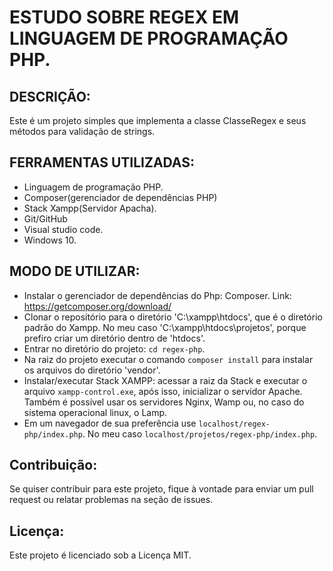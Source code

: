 # ESTUDO SOBRE REGEX EM LINGUAGEM DE PROGRAMAÇÃO PHP.

## DESCRIÇÃO:
Este é um projeto simples que implementa a classe ClasseRegex e seus métodos para validação de strings.

## FERRAMENTAS UTILIZADAS:
* Linguagem de programação PHP.
* Composer(gerenciador de dependências PHP)
* Stack Xampp(Servidor Apacha).
* Git/GitHub
* Visual studio code.
* Windows 10.

## MODO DE UTILIZAR:
* Instalar o gerenciador de dependências do Php: Composer. Link: https://getcomposer.org/download/
* Clonar o repositório para o diretório 'C:\xampp\htdocs\', que é o diretório padrão do Xampp. No meu caso 'C:\xampp\htdocs\projetos\', porque prefiro criar um diretório dentro de 'htdocs\'. 
* Entrar no diretório do projeto: ```cd regex-php```.
* Na raiz do projeto executar o comando ```composer install``` para instalar os arquivos do diretório 'vendor'.
* Instalar/executar Stack XAMPP: acessar a raiz da Stack e executar o arquivo ```xampp-control.exe```, após isso, inicializar o servidor Apache. Também é possível usar os servidores Nginx, Wamp ou, no caso do sistema operacional linux, o Lamp.
* Em um navegador de sua preferência use ```localhost/regex-php/index.php```. No meu caso ```localhost/projetos/regex-php/index.php```.

## Contribuição:
Se quiser contribuir para este projeto, fique à vontade para enviar um pull request ou relatar problemas na seção de issues.

## Licença:
Este projeto é licenciado sob a Licença MIT.